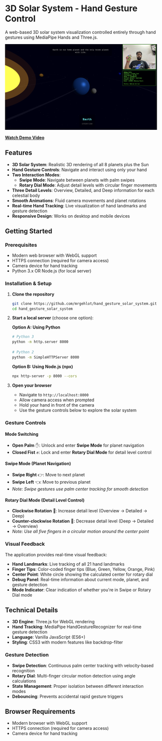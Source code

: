 # 3D Solar System - Hand Gesture Control

A web-based 3D solar system visualization controlled entirely through hand gestures using MediaPipe Hands and Three.js.

![Demo Screenshot](demo.png)

**[Watch Demo Video](https://youtu.be/1E28ZaeKoGE)**

## Features

- **3D Solar System**: Realistic 3D rendering of all 8 planets plus the Sun
- **Hand Gesture Controls**: Navigate and interact using only your hand
- **Two Interaction Modes**: 
  - **Swipe Mode**: Navigate between planets with palm swipes
  - **Rotary Dial Mode**: Adjust detail levels with circular finger movements
- **Three Detail Levels**: Overview, Detailed, and Deep information for each celestial body
- **Smooth Animations**: Fluid camera movements and planet rotations
- **Real-time Hand Tracking**: Live visualization of hand landmarks and gesture detection
- **Responsive Design**: Works on desktop and mobile devices

## Getting Started

### Prerequisites

- Modern web browser with WebGL support
- HTTPS connection (required for camera access)
- Camera device for hand tracking
- Python 3.x OR Node.js (for local server)

### Installation & Setup

1. **Clone the repository**
   ```bash
   git clone https://github.com/mrgehlot/hand_gesture_solar_system.git
   cd hand_gesture_solar_system
   ```

2. **Start a local server** (choose one option):

   **Option A: Using Python**
   ```bash
   # Python 3
   python -m http.server 8000
   
   # Python 2
   python -m SimpleHTTPServer 8000
   ```

   **Option B: Using Node.js (npx)**
   ```bash
   npx http-server -p 8000 --cors
   ```

3. **Open your browser**
   - Navigate to `http://localhost:8000`
   - Allow camera access when prompted
   - Hold your hand in front of the camera
   - Use the gesture controls below to explore the solar system

### Gesture Controls

#### Mode Switching
- **Open Palm** ✋: Unlock and enter **Swipe Mode** for planet navigation
- **Closed Fist** ✊: Lock and enter **Rotary Dial Mode** for detail level control

#### Swipe Mode (Planet Navigation)
- **Swipe Right** 👉: Move to next planet
- **Swipe Left** 👈: Move to previous planet
- *Note: Swipe gestures use palm center tracking for smooth detection*

#### Rotary Dial Mode (Detail Level Control)
- **Clockwise Rotation** 🔄: Increase detail level (Overview → Detailed → Deep)
- **Counter-clockwise Rotation** 🔄: Decrease detail level (Deep → Detailed → Overview)
- *Note: Use all five fingers in a circular motion around the center point*

### Visual Feedback

The application provides real-time visual feedback:
- **Hand Landmarks**: Live tracking of all 21 hand landmarks
- **Finger Tips**: Color-coded finger tips (Blue, Green, Yellow, Orange, Pink)
- **Center Point**: White circle showing the calculated center for rotary dial
- **Debug Panel**: Real-time information about current mode, planet, and gesture detection
- **Mode Indicator**: Clear indication of whether you're in Swipe or Rotary Dial mode

## Technical Details

- **3D Engine**: Three.js for WebGL rendering
- **Hand Tracking**: MediaPipe HandGestureRecognizer for real-time gesture detection
- **Language**: Vanilla JavaScript (ES6+)
- **Styling**: CSS3 with modern features like backdrop-filter

### Gesture Detection
- **Swipe Detection**: Continuous palm center tracking with velocity-based recognition
- **Rotary Dial**: Multi-finger circular motion detection using angle calculations
- **State Management**: Proper isolation between different interaction modes
- **Debouncing**: Prevents accidental rapid gesture triggers

## Browser Requirements

- Modern browser with WebGL support
- HTTPS connection (required for camera access)
- Camera device for hand tracking